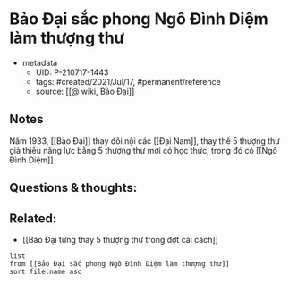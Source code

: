 # Bảo Đại sắc phong Ngô Đình Diệm làm thượng thư

- metadata
	- UID: P-210717-1443
	- tags: #created/2021/Jul/17, #permanent/reference
	- source: [[@ wiki, Bảo Đại]]

## Notes
Năm 1933, [[Bảo Đại]] thay đổi nội các [[Đại Nam]], thay thế 5 thượng thư già thiếu năng lực bằng 5 thượng thư mới có học thức, trong đó có [[Ngô Đình Diệm]]

## Questions & thoughts:

## Related:
- [[Bảo Đại từng thay 5 thượng thư trong đợt cải cách]]
```dataview
list
from [[Bảo Đại sắc phong Ngô Đình Diệm làm thượng thư]]
sort file.name asc
```
